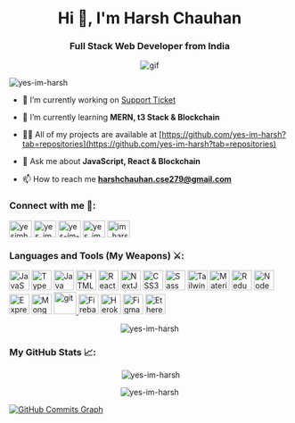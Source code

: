 <h1 align="center">Hi 👋, I'm Harsh Chauhan</h1>
<h3 align="center">Full Stack Web Developer from India</h3>

<p align="center" ><img src="https://media4.giphy.com/media/qgQUggAC3Pfv687qPC/giphy.gif?cid=790b76117b06e01ca37a23189aae6ab6afd26d936ce35e86&rid=giphy.gif&ct=g" alt="gif"/></p>


<p align="left"> <img src="https://komarev.com/ghpvc/?username=yes-im-harsh&label=Profile%20views&color=0e5eb4&style=flat" alt="yes-im-harsh" /> </p>


- 🔭 I’m currently working on [Support Ticket](http://yes-im-harsh-support-ticket.herokuapp.com/)

- 🌱 I’m currently learning **MERN, t3 Stack & Blockchain**

- 👨‍💻 All of my projects are available at [https://github.com/yes-im-harsh?tab=repositories](https://github.com/yes-im-harsh?tab=repositories)

- 💬 Ask me about **JavaScript, React & Blockchain**

- 📫 How to reach me **harshchauhan.cse279@gmail.com**

<h3 align="left">Connect with me 🤝:</h3>
<p align="left">
<a href="https://dev.to/yesimharsh" target="blank"><img align="center" src="https://raw.githubusercontent.com/rahuldkjain/github-profile-readme-generator/master/src/images/icons/Social/devto.svg" alt="yesimharsh" height="30" width="40" /></a>
<a href="https://twitter.com/yes_im_harsh" target="blank"><img align="center" src="https://raw.githubusercontent.com/rahuldkjain/github-profile-readme-generator/master/src/images/icons/Social/twitter.svg" alt="yes_im_harsh" height="30" width="40" /></a>
<a href="https://linkedin.com/in/yes-im-harsh" target="blank"><img align="center" src="https://raw.githubusercontent.com/rahuldkjain/github-profile-readme-generator/master/src/images/icons/Social/linked-in-alt.svg" alt="yes-im-harsh" height="30" width="40" /></a>
<a href="https://instagram.com/yes_im_harsh" target="blank"><img align="center" src="https://raw.githubusercontent.com/rahuldkjain/github-profile-readme-generator/master/src/images/icons/Social/instagram.svg" alt="yes_im_harsh" height="30" width="40" /></a>
<a href="https://discord.gg/im_harsh#8848" target="blank"><img align="center" src="https://raw.githubusercontent.com/rahuldkjain/github-profile-readme-generator/master/src/images/icons/Social/discord.svg" alt="im_harsh#8848" height="30" width="40" /></a>
</p>

<h3 align="left">Languages and Tools (My Weapons) ⚔️:</h3>
<p align="left">
<a href="https://developer.mozilla.org/en-US/docs/Web/JavaScript" target="_blank" rel="noreferrer"><img src="https://raw.githubusercontent.com/danielcranney/readme-generator/main/public/icons/skills/javascript-colored.svg" width="36" height="36" alt="JavaScript" /></a>
<a href="https://www.typescriptlang.org/" target="_blank" rel="noreferrer"><img src="https://raw.githubusercontent.com/danielcranney/readme-generator/main/public/icons/skills/typescript-colored.svg" width="36" height="36" alt="TypeScript" /></a>
<a href="https://www.oracle.com/java/" target="_blank" rel="noreferrer"><img src="https://raw.githubusercontent.com/danielcranney/readme-generator/main/public/icons/skills/java-colored.svg" width="36" height="36" alt="Java" /></a>
<a href="https://developer.mozilla.org/en-US/docs/Glossary/HTML5" target="_blank" rel="noreferrer"><img src="https://raw.githubusercontent.com/danielcranney/readme-generator/main/public/icons/skills/html5-colored.svg" width="36" height="36" alt="HTML5" /></a>
<a href="https://reactjs.org/" target="_blank" rel="noreferrer"><img src="https://raw.githubusercontent.com/danielcranney/readme-generator/main/public/icons/skills/react-colored.svg" width="36" height="36" alt="React" /></a>
<a href="https://nextjs.org/docs" target="_blank" rel="noreferrer"><img src="https://raw.githubusercontent.com/danielcranney/readme-generator/main/public/icons/skills/nextjs-colored.svg" width="36" height="36" alt="NextJs" /></a>
<a href="https://www.w3.org/TR/CSS/#css" target="_blank" rel="noreferrer"><img src="https://raw.githubusercontent.com/danielcranney/readme-generator/main/public/icons/skills/css3-colored.svg" width="36" height="36" alt="CSS3" /></a>
<a href="https://sass-lang.com/" target="_blank" rel="noreferrer"><img src="https://raw.githubusercontent.com/danielcranney/readme-generator/main/public/icons/skills/sass-colored.svg" width="36" height="36" alt="Sass" /></a>
<a href="https://tailwindcss.com/" target="_blank" rel="noreferrer"><img src="https://raw.githubusercontent.com/danielcranney/readme-generator/main/public/icons/skills/tailwindcss-colored.svg" width="36" height="36" alt="TailwindCSS" /></a>
<a href="https://mui.com/" target="_blank" rel="noreferrer"><img src="https://raw.githubusercontent.com/danielcranney/readme-generator/main/public/icons/skills/materialui-colored.svg" width="36" height="36" alt="Material UI" /></a>
<a href="https://redux.js.org/" target="_blank" rel="noreferrer"><img src="https://raw.githubusercontent.com/danielcranney/readme-generator/main/public/icons/skills/redux-colored.svg" width="36" height="36" alt="Redux" /></a>
<a href="https://nodejs.org/en/" target="_blank" rel="noreferrer"><img src="https://raw.githubusercontent.com/danielcranney/readme-generator/main/public/icons/skills/nodejs-colored.svg" width="36" height="36" alt="NodeJS" /></a>
<a href="https://expressjs.com/" target="_blank" rel="noreferrer"><img src="https://raw.githubusercontent.com/danielcranney/readme-generator/main/public/icons/skills/express-colored.svg" width="36" height="36" alt="Express" /></a>
<a href="https://www.mongodb.com/" target="_blank" rel="noreferrer"><img src="https://raw.githubusercontent.com/danielcranney/readme-generator/main/public/icons/skills/mongodb-colored.svg" width="36" height="36" alt="MongoDB" /></a>
<a href="https://git-scm.com/" target="_blank" rel="noreferrer"> <img src="https://www.vectorlogo.zone/logos/git-scm/git-scm-icon.svg" alt="git" width="40" height="40"/>
<a href="https://firebase.google.com/" target="_blank" rel="noreferrer"><img src="https://raw.githubusercontent.com/danielcranney/readme-generator/main/public/icons/skills/firebase-colored.svg" width="36" height="36" alt="Firebase" /></a>
<a href="https://www.heroku.com/" target="_blank" rel="noreferrer"><img src="https://raw.githubusercontent.com/danielcranney/readme-generator/main/public/icons/skills/heroku-colored.svg" width="36" height="36" alt="Heroku" /></a>
<a href="https://www.figma.com/" target="_blank" rel="noreferrer"><img src="https://raw.githubusercontent.com/danielcranney/readme-generator/main/public/icons/skills/figma-colored.svg" width="36" height="36" alt="Figma" /></a>
<a href="https://ethereum.org/en/" target="_blank" rel="noreferrer"><img src="https://raw.githubusercontent.com/danielcranney/readme-generator/main/public/icons/skills/ethereum-colored.svg" width="36" height="36" alt="Ethereum" /></a>
</p>

<p align="center"><img align="center" src="https://github-readme-stats.vercel.app/api/top-langs?username=yes-im-harsh&show_icons=true&theme=gruvbox&locale=en&layout=compact" alt="yes-im-harsh" />
</p>

<h3 align="left">My GitHub Stats 📈: </h3>



<p align="center">&nbsp;<img src="https://github-readme-stats.vercel.app/api?username=yes-im-harsh&show_icons=true&theme=gruvbox&locale=en" alt="yes-im-harsh" /></p>


<p align="center"><img src="https://github-readme-streak-stats.herokuapp.com/?user=yes-im-harsh&theme=gruvbox&locale=en" alt="yes-im-harsh" /></p>

<a href="http://www.github.com/yes-im-harsh"><img src="https://activity-graph.herokuapp.com/graph?username=yes-im-harsh&bg_color=1c1917&color=ffffff&line=FA8B00&point=ffffff&area_color=FD8019&area=true&hide_border=true&custom_title=GitHub%20Commits%20Graph" alt="GitHub Commits Graph" /></a>

